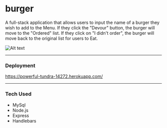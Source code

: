 # burger

A full-stack application that allows users to input the name of a burger they wish to add to the Menu. If they click the "Devour" button, the burger will move to the "Ordered" list. If they click on "I didn't order", the burger will move back to the original list for users to Eat. 


![Alt text](./images/screenshot.png?raw=true "Optional Title")

- - - -

 ### Deployment ###
 https://powerful-tundra-14272.herokuapp.com/

 - - - -

 ### Tech Used ###
 * MySql
 * Node.js
 * Express
 * Handlebars





 

